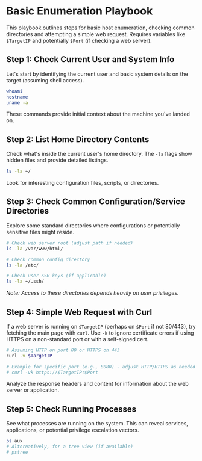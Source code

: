 # Basic Enumeration Playbook

This playbook outlines steps for basic host enumeration, checking common directories and attempting a simple web request. Requires variables like `$TargetIP` and potentially `$Port` (if checking a web server).

## Step 1: Check Current User and System Info

Let's start by identifying the current user and basic system details on the target (assuming shell access).

```bash
whoami
hostname
uname -a
```

These commands provide initial context about the machine you've landed on.

## Step 2: List Home Directory Contents

Check what's inside the current user's home directory. The `-la` flags show hidden files and provide detailed listings.

```bash
ls -la ~/
```

Look for interesting configuration files, scripts, or directories.

## Step 3: Check Common Configuration/Service Directories

Explore some standard directories where configurations or potentially sensitive files might reside.

```bash
# Check web server root (adjust path if needed)
ls -la /var/www/html/

# Check common config directory
ls -la /etc/

# Check user SSH keys (if applicable)
ls -la ~/.ssh/
```

*Note: Access to these directories depends heavily on user privileges.*

## Step 4: Simple Web Request with Curl

If a web server is running on `$TargetIP` (perhaps on `$Port` if not 80/443), try fetching the main page with `curl`. Use `-k` to ignore certificate errors if using HTTPS on a non-standard port or with a self-signed cert.

```bash
# Assuming HTTP on port 80 or HTTPS on 443
curl -v $TargetIP

# Example for specific port (e.g., 8080) - adjust HTTP/HTTPS as needed
# curl -vk https://$TargetIP:$Port
```

Analyze the response headers and content for information about the web server or application.

## Step 5: Check Running Processes

See what processes are running on the system. This can reveal services, applications, or potential privilege escalation vectors.

```bash
ps aux
# Alternatively, for a tree view (if available)
# pstree
```
